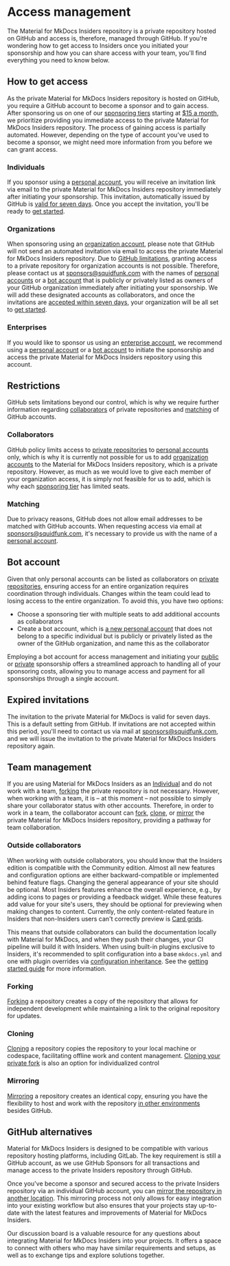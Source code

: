 # Access management

The Material for MkDocs Insiders repository is a private repository hosted on
GitHub and access is, therefore, managed through GitHub. If you're wondering how
to get access to Insiders once you initiated your sponsorship and how you can
share access with your team, you'll find everything you need to know below.

## How to get access

As the private Material for MkDocs Insiders repository is hosted on GitHub, you
require a GitHub account to become a sponsor and to gain access. After
sponsoring us on one of our [sponsoring tiers] starting at [$15 a month], we
prioritize providing you immediate access to the private Material for MkDocs
Insiders repository. The process of gaining access is partially automated.
However, depending on the type of account you've used to become a sponsor, we
might need more information from you before we can grant access.

  [$15 a month]: https://github.com/sponsors/squidfunk/sponsorships?tier_id=210638
  [sponsoring tiers]: sponsoring-tiers.md

### Individuals

If you sponsor using a [personal account], you will receive an invitation link
via email to the private Material for MkDocs Insiders repository immediately
after initiating your sponsorship. This invitation, automatically issued by
GitHub is [valid for seven days]. Once you accept the invitation, you'll be
ready to [get started].

  [personal account]: https://docs.github.com/en/get-started/learning-about-github/types-of-github-accounts#personal-accounts
  [valid for seven days]: #expired-invitations
  [get started]: installation.md

### Organizations

When sponsoring using an [organization account], please note that GitHub will
not send an automated invitation via email to access the private Material for
MkDocs Insiders repository. Due to [GitHub limitations], granting access to a
private repository for organization accounts is not possible. Therefore, please
contact us at sponsors@squidfunk.com with the names of [personal accounts] or a
[bot account] that is publicly or privately listed as owners of your GitHub
organization immediately after initiating your sponsorship. We will add these
designated accounts as collaborators, and once the invitations are [accepted
within seven days], your organization will be all set to [get started].

  [organization account]: https://docs.github.com/en/get-started/learning-about-github/types-of-github-accounts#organization-accounts
  [GitHub limitations]: #collaborators
  [bot account]: #bot-account
  [accepted within seven days]: #expired-invitations

### Enterprises

If you would like to sponsor us using an [enterprise account], we recommend
using a [personal account] or a [bot account] to initiate the sponsorship and
access the private Material for MkDocs Insiders repository using this account.

  [enterprise account]: https://docs.github.com/en/get-started/learning-about-github/types-of-github-accounts#enterprise-accounts

## Restrictions

GitHub sets limitations beyond our control, which is why we require further
information regarding [collaborators] of private repositories and [matching] of
GitHub accounts.

  [collaborators]: #collaborators
  [matching]: #matching

### Collaborators

GitHub policy limits access to [private repositories] to [personal accounts]
only, which is why it is currently not possible for us to add [organization
accounts] to the Material for MkDocs Insiders repository, which is a private
repository. However, as much as we would love to give each member of your
organization access, it is simply not feasible for us to add, which is why each
[sponsoring tier] has limited seats.

  [private repositories]: https://docs.github.com/en/account-and-profile/setting-up-and-managing-your-personal-account-on-github/managing-access-to-your-personal-repositories/inviting-collaborators-to-a-personal-repository
  [personal accounts]: https://docs.github.com/en/get-started/learning-about-github/types-of-github-accounts#personal-accounts
  [organization accounts]: https://docs.github.com/en/get-started/learning-about-github/types-of-github-accounts#organization-accounts
  [sponsoring tier]: sponsoring-tiers.md

### Matching

Due to privacy reasons, GitHub does not allow email addresses to be matched with
GitHub accounts. When requesting access via email at sponsors@squidfunk.com,
it's necessary to provide us with the name of a [personal account].

## Bot account

Given that only personal accounts can be listed as collaborators on
[private repositories], ensuring access for an entire organization requires
coordination through individuals. Changes within the team could lead to losing
access to the entire organization. To avoid this, you have two options:

  - Choose a sponsoring tier with multiple seats to add additional accounts as
  collaborators
  - Create a bot account, which is [a new personal account] that does not belong
  to a specific individual but is publicly or privately listed as the owner of
  the GitHub organization, and name this as the collaborator

Employing a bot account for access management and initiating your [public] or
[private] sponsorship offers a streamlined approach to handling all of your
sponsoring costs, allowing you to manage access and payment for all sponsorships
through a single account.

  [a new personal account]: https://docs.github.com/en/get-started/start-your-journey/creating-an-account-on-github
  [public]: privacy.md/#public-sponsors
  [private]: privacy.md/#private-sponsors

## Expired invitations

The invitation to the private Material for MkDocs is valid for seven days. This
is a default setting from GitHub. If invitations are not accepted within this
period, you'll need to contact us via mail at sponsors@squidfunk.com, and we
will issue the invitation to the private Material for MkDocs Insiders repository
again.

## Team management

If you are using Material for MkDocs Insiders as an [Individual] and do not work
with a team, [forking] the private repository is not necessary. However, when
working with a team, it is – at this moment – not possible to simply share your
collaborator status with other accounts. Therefore, in order to work in a team,
the collaborator account can [fork], [clone], or [mirror] the private Material
for MkDocs Insiders repository, providing a pathway for team collaboration.

  [fork]: #forking
  [clone]: #cloning
  [mirror]: #mirroring
  [Individual]: #individuals

### Outside collaborators

When working with outside collaborators, you should know that the Insiders
edition is compatible with the Community edition. Almost all new features and
configuration options are either backward-compatible or implemented behind
feature flags. Changing the general appearance of your site should be optional.
Most Insiders features enhance the overall experience, e.g., by adding icons to
pages or providing a feedback widget. While these features add value for your
site's users, they should be optional for previewing when making changes to
content. Currently, the only content-related feature in Insiders that
non-Insiders users can't correctly preview is [Card grids].

This means that outside collaborators can build the documentation locally with
Material for MkDocs, and when they push their changes, your CI pipeline will
build it with Insiders. When using built-in plugins exclusive to Insiders, it's
recommended to split configuration into a base `mkdocs.yml` and one with plugin
overrides via [configuration inheritance]. See the [getting started guide] for
more information.

  [configuration inheritance]: https://www.mkdocs.org/user-guide/configuration/#configuration-inheritance
  [getting started guide]: installation.md
  [Card grids]: ../reference/grids.md?h=grids#using-card-grids


### Forking

[Forking] a repository creates a copy of the repository that allows for
independent development while maintaining a link to the original repository
for updates.

  [forking]: https://docs.github.com/en/get-started/quickstart/fork-a-repo

### Cloning

[Cloning] a repository copies the repository to your local machine or codespace,
facilitating offline work and content management. [Cloning your private fork] is
also an option for individualized control

  [cloning]: https://docs.github.com/en/repositories/creating-and-managing-repositories/cloning-a-repository
  [cloning your private fork]: https://docs.github.com/en/pull-requests/collaborating-with-pull-requests/working-with-forks/fork-a-repo#cloning-your-forked-repository

### Mirroring

[Mirroring] a repository creates an identical copy, ensuring you have the
flexibility to host and work with the repository [in other environments] besides
GitHub.

  [mirroring]: https://docs.github.com/en/repositories/creating-and-managing-repositories/duplicating-a-repository
  [in other environments]: #github-alternatives

## GitHub alternatives

Material for MkDocs Insiders is designed to be compatible with various
repository hosting platforms, including GitLab. The key requirement is still a
GitHub account, as we use GitHub Sponsors for all transactions and manage access
to the private Insiders repository through GitHub.

Once you've become a sponsor and secured access to the private Insiders
repository via an individual GitHub account, you can [mirror the repository in
another location]. This mirroring process not only allows for easy integration
into your existing workflow but also ensures that your projects stay up-to-date
with the latest features and improvements of Material for MkDocs Insiders.

Our discussion board is a valuable resource for any questions about integrating
Material for MkDocs Insiders into your projects. It offers a space to connect
with others who may have similar requirements and setups, as well as to
exchange tips and explore solutions together.

  [mirror the repository in another location]: https://docs.github.com/en/repositories/creating-and-managing-repositories/duplicating-a-repository#mirroring-a-repository-in-another-location
  [discussion board]: https://github.com/squidfunk/mkdocs-material/discussions

